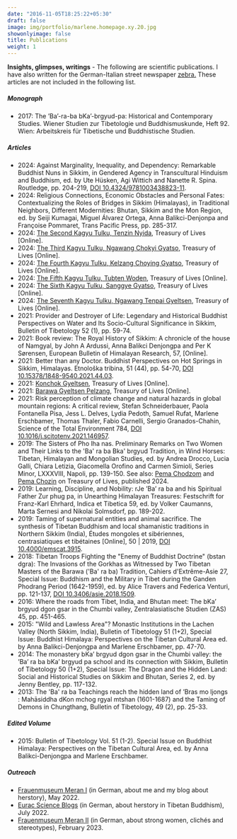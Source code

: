 ```yaml
---
date: "2016-11-05T18:25:22+05:30"
draft: false
image: img/portfolio/marlene.homepage.xy.20.jpg
showonlyimage: false
title: Publications
weight: 1
---
```



**Insights, glimpses, writings** - The following are scientific publications. I have also written for the German-Italian street newspaper [zebra.](https://oew.org/zebra/) These articles are not included in the following list.
<!--more-->


##### Monograph
- 2017: The ’Ba’-ra-ba bKa’-brgyud-pa: Historical and Contemporary Studies. Wiener Studien zur Tibetologie und Buddhismuskunde, Heft 92. Wien: Arbeitskreis für Tibetische und Buddhistische Studien.



##### Articles
- 2024: Against Marginality, Inequality, and Dependency: Remarkable Buddhist Nuns in Sikkim, in Gendered Agency in Transcultural Hinduism and Buddhism, ed. by Ute Hüsken, Agi Wittich and Nanette R. Spina. Routledge, pp. 204-219, [DOI 10.4324/9781003438823-11](https://www.doi.org/10.4324/9781003438823-11).
- 2024: Religious Connections, Economic Obstacles and Personal Fates: Contextualizing the Roles of Bridges in Sikkim (Himalayas), in Traditional Neighbors, Different Modernities: Bhutan, Sikkim and the Mon Region, ed. by Seiji Kumagai, Miguel Álvarez Ortega, Anna Balikci-Denjonpa and Françoise Pommaret, Trans Pacific Press, pp. 285-317.
- 2024: [The Second Kagyu Tulku, Tenzin Nyida](https://treasuryoflives.org/biographies/view/Second-Kagyu-Tulku-Tenzin-Nyida/13855), Treasury of Lives [Online].
- 2024: [The Third Kagyu Tulku, Ngawang Chokyi Gyatso](https://treasuryoflives.org/biographies/view/Third-Kagyu-Tulku-Ngawang-Chokyi-Gyatso/9764), Treasury of Lives [Online].
- 2024: [The Fourth Kagyu Tulku, Kelzang Choying Gyatso](https://treasuryoflives.org/biographies/view/Fourth-Kagyu-Tulku-Kelzang-Choying-Gyatso/13856), Treasury of Lives [Online].
- 2024: [The Fifth Kagyu Tulku, Tubten Woden](https://treasuryoflives.org/biographies/view/Fifth-Kagyu-Tulku-Tubten-Woden/13857), Treasury of Lives [Online].
- 2024: [The Sixth Kagyu Tulku, Sanggye Gyatso](https://treasuryoflives.org/biographies/view/Sixth-Kagyu-Tulku-Sanggye-Gyatso/13858), Treasury of Lives [Online].
- 2024: [The Seventh Kagyu Tulku, Ngawang Tenpai Gyeltsen](https://treasuryoflives.org/biographies/view/Seventh-Kagyu-Tulku-Ngawang-Tenpai-Gyeltsen/13859), Treasury of Lives [Online].
- 2021: Provider and Destroyer of Life: Legendary and Historical Buddhist Perspectives on Water and Its Socio-Cultural Significance in Sikkim, Bulletin of Tibetology 52 (1), pp. 59-74.
- 2021: Book review: The Royal History of Sikkim: A chronicle of the house of Namgyal, by John A Ardussi, Anna Balikci Denjongpa and Per K Sørensen, European Bulletin of Himalayan Research, 57, [Online].
- 2021: Better than any Doctor. Buddhist Perspectives on Hot Springs in Sikkim, Himalayas. Etnološka tribina, 51 (44), pp. 54-70, [DOI 10.15378/1848-9540.2021.44.03](https://doi.org/10.15378/1848-9540.2021.44.03).
- 2021: [Konchok Gyeltsen](https://treasuryoflives.org/biographies/view/Konchok-Gyeltsen/9761), Treasury of Lives [Online].
- 2021: [Barawa Gyeltsen Pelzang](https://treasuryoflives.org/biographies/view/Gyeltsen-Pelzang/TBRC_P1932), Treasury of Lives [Online].
- 2021: Risk perception of climate change and natural hazards in global mountain regions: A critical review, Stefan Schneiderbauer, Paola Fontanella Pisa, Jess L. Delves, Lydia Pedoth, Samuel Rufat, Marlene Erschbamer, Thomas Thaler, Fabio Carnelli, Sergio Granados-Chahin, Science of the Total Environment 784, [DOI 10.1016/j.scitotenv.2021.146957](https://doi.org/10.1016/j.scitotenv.2021.146957).
- 2019: The Sisters of Pho lha nas. Preliminary Remarks on Two Women and Their Links to the 'Ba' ra ba Bka' brgyud Tradition, in Wind Horses: Tibetan, Himalayan and Mongolian Studies, ed. by Andrea Drocco, Lucia Galli, Chiara Letizia, Giacomella Orofino and Carmen Simioli, Series Minor, LXXXVIII, Napoli, pp. 139-150. See also: [Pema Chodzom](https://treasuryoflives.org/biographies/view/Pema-Chodzom/13877) and [Pema Chozin](https://treasuryoflives.org/biographies/view/Pema-Chozin/13878) on Treasury of Lives, published 2024.
- 2019: Learning, Discipline, and Nobility: rJe ’Ba’ ra ba and his Spiritual Father Zur phug pa, in Unearthing Himalayan Treasures: Festschrift for Franz-Karl Ehrhard, Indica et Tibetica 59, ed. by Volker Caumanns, Marta Sernesi and Nikolai Solmsdorf, pp. 189-202.
- 2019: Taming of supernatural entities and animal sacrifice. The synthesis of Tibetan Buddhism and local shamanistic traditions in Northern Sikkim (India), Études mongoles et sibériennes, centrasiatiques et tibétaines [Online], 50 | 2019, [DOI 10.4000/emscat.3915](https://doi.org/10.4000/emscat.3915).
- 2018: Tibetan Troops Fighting the "Enemy of Buddhist Doctrine" (bstan dgra): The Invasions of the Gorkhas as Witnessed by Two Tibetan Masters of the Barawa ('Ba' ra ba) Tradition, Cahiers d'Extrême-Asie 27, Special Issue: Buddhism and the Military in Tibet during the Ganden Phodrang Period (1642-1959), ed. by Alice Travers and Federica Venturi, pp. 121-137, [DOI 10.3406/asie.2018.1509](https://doi.org/10.3406/asie.2018.1509).
- 2016: Where the roads from Tibet, India, and Bhutan meet: The bKa’ brgyud dgon gsar in the Chumbi valley, Zentralasiatische Studien (ZAS) 45, pp. 451-465.
- 2015: "Wild and Lawless Area"? Monastic Institutions in the Lachen Valley (North Sikkim, India), Bulletin of Tibetology 51 (1+2), Special Issue: Buddhist Himalaya: Perspectives on the Tibetan Cultural Area ed. by Anna Balikci-Denjongpa and Marlene Erschbamer, pp. 47-70.
- 2014: The monastery bKa’ brgyud dgon gsar in the Chumbi valley: the ’Ba’ ra ba bKa’ brgyud pa school and its connection with Sikkim, Bulletin of Tibetology 50 (1+2), Special Issue: The Dragon and the Hidden Land: Social and Historical Studies on Sikkim and Bhutan, Series 2, ed. by Jenny Bentley, pp. 117-132.
- 2013: The 'Ba' ra ba Teachings reach the hidden land of ’Bras mo ljongs : Mahāsiddha dKon mchog rgyal mtshan (1601-1687) and the Taming of Demons in Chungthang, Bulletin of Tibetology, 49 (2), pp. 25-33.


##### Edited Volume

- 2015: Bulletin of Tibetology Vol. 51 (1-2). Special Issue on Buddhist Himalaya: Perspectives on the Tibetan Cultural Area, ed. by Anna Balikci-Denjongpa and Marlene Erschbamer.

##### Outreach

- [Frauenmuseum Meran I](https://www.ichfrau.com/frau-gesellschaft/erinnermich-frauen-schreiben-geschichte/13827) (in German, about me and my blog about herstory), May 2022.
- [Eurac Science Blogs](https://doi.org/10.57708/B122550231) (in German, about herstory in Tibetan Buddhism), July 2022.
- [Frauenmuseum Meran II](https://www.ichfrau.com/herstory/lesben-maennermordende-weibsbilder-ungeheurliche-gestalten-nein-amazonen/14903) (in German, about strong women, clichés and stereotypes), February 2023.

